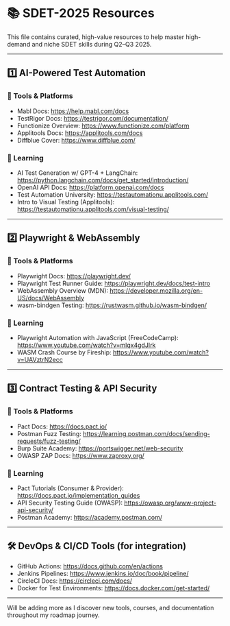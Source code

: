 
# 📚 SDET-2025 Resources

This file contains curated, high-value resources to help master high-demand and niche SDET skills during Q2–Q3 2025.

---

## 1️⃣ AI-Powered Test Automation

### 🔧 Tools & Platforms
- Mabl Docs: https://help.mabl.com/docs
- TestRigor Docs: https://testrigor.com/documentation/
- Functionize Overview: https://www.functionize.com/platform
- Applitools Docs: https://applitools.com/docs
- Diffblue Cover: https://www.diffblue.com/

### 🧠 Learning
- AI Test Generation w/ GPT-4 + LangChain: https://python.langchain.com/docs/get_started/introduction/
- OpenAI API Docs: https://platform.openai.com/docs
- Test Automation University: https://testautomationu.applitools.com/
- Intro to Visual Testing (Applitools): https://testautomationu.applitools.com/visual-testing/

---

## 2️⃣ Playwright & WebAssembly

### 🔧 Tools & Platforms
- Playwright Docs: https://playwright.dev/
- Playwright Test Runner Guide: https://playwright.dev/docs/test-intro
- WebAssembly Overview (MDN): https://developer.mozilla.org/en-US/docs/WebAssembly
- wasm-bindgen Testing: https://rustwasm.github.io/wasm-bindgen/

### 🧠 Learning
- Playwright Automation with JavaScript (FreeCodeCamp): https://www.youtube.com/watch?v=mlqx4gdJIrk
- WASM Crash Course by Fireship: https://www.youtube.com/watch?v=UAVztrN2ecc

---

## 3️⃣ Contract Testing & API Security

### 🔧 Tools & Platforms
- Pact Docs: https://docs.pact.io/
- Postman Fuzz Testing: https://learning.postman.com/docs/sending-requests/fuzz-testing/
- Burp Suite Academy: https://portswigger.net/web-security
- OWASP ZAP Docs: https://www.zaproxy.org/

### 🧠 Learning
- Pact Tutorials (Consumer & Provider): https://docs.pact.io/implementation_guides
- API Security Testing Guide (OWASP): https://owasp.org/www-project-api-security/
- Postman Academy: https://academy.postman.com/

---

## 🛠️ DevOps & CI/CD Tools (for integration)
- GitHub Actions: https://docs.github.com/en/actions
- Jenkins Pipelines: https://www.jenkins.io/doc/book/pipeline/
- CircleCI Docs: https://circleci.com/docs/
- Docker for Test Environments: https://docs.docker.com/get-started/

---

Will be adding more as I discover new tools, courses, and documentation throughout my roadmap journey.
